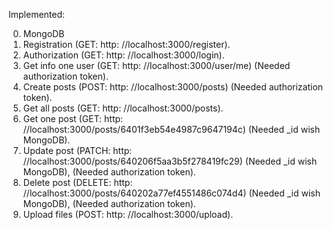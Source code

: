 Implemented:

0. MongoDB
1. Registration (GET: http: //localhost:3000/register).
2. Authorization (GET: http: //localhost:3000/login).
3. Get info one user (GET: http: //localhost:3000/user/me) (Needed authorization token).
4. Create posts (POST: http: //localhost:3000/posts) (Needed authorization token).
5. Get all posts (GET: http: //localhost:3000/posts).
6. Get one post (GET: http: //localhost:3000/posts/6401f3eb54e4987c9647194c) (Needed _id wish MongoDB).
7. Update post (PATCH: http: //localhost:3000/posts/640206f5aa3b5f278419fc29) (Needed _id wish MongoDB), (Needed authorization token).
8. Delete post (DELETE: http: //localhost:3000/posts/640202a77ef4551486c074d4) (Needed _id wish MongoDB), (Needed authorization token).
9. Upload files (POST: http: //localhost:3000/upload).
